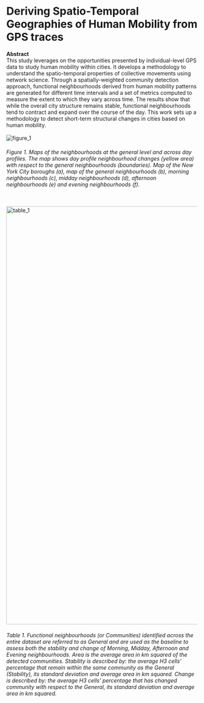 # Deriving Spatio-Temporal Geographies of Human Mobility from GPS traces
<b> Abstract </b> <br>
This study leverages on the opportunities presented by individual-level GPS data to study human mobility within cities. It develops a methodology to understand the spatio-temporal properties of collective movements using network science. Through a spatially-weighted community detection approach, functional neighbourhoods derived from human mobility patterns are generated for different time intervals and a set of metrics computed to measure the extent to which they vary across time. The results show that while the overall city structure remains stable, functional neighbourhoods tend to contract and expand over the course of the day. This work sets up a methodology to detect short-term structural changes in cities based on human mobility.
<br>
<br>
![figure_1](https://user-images.githubusercontent.com/17129483/142650678-297b1335-faf5-47c3-98f7-1c5b5d813a99.png) <br>
###### Figure 1. Maps of the neighbourhoods at the general level and across day profiles. The map shows day profile neighbourhood changes (yellow area) with respect to the general neighbourhoods (boundaries). Map of the New York City boroughs (a), map of the general neighbourhoods (b), morning neighbourhoods (c), midday neighbourhoods (d), afternoon neighbourhoods (e) and evening neighbourhoods (f).
<br>
<img width="1099" alt="table_1" src="https://user-images.githubusercontent.com/17129483/142651749-e490ec51-c85f-4ca4-8b45-c1f8a4437209.png">

###### Table 1.  Functional neighbourhoods (or Communities) identified across the entire dataset are referred to as General and are used as the baseline to assess both the stability and change of Morning, Midday, Afternoon and Evening neighbourhoods. Area is the average area in km squared of the detected communities. Stability is described by: the average H3 cells’ percentage that remain within the same community as the General (Stability), its standard deviation and average area in km squared. Change is described by: the average H3 cells’ percentage that has changed community with respect to the General, its standard deviation and average area in km squared.
<br>
<br>
